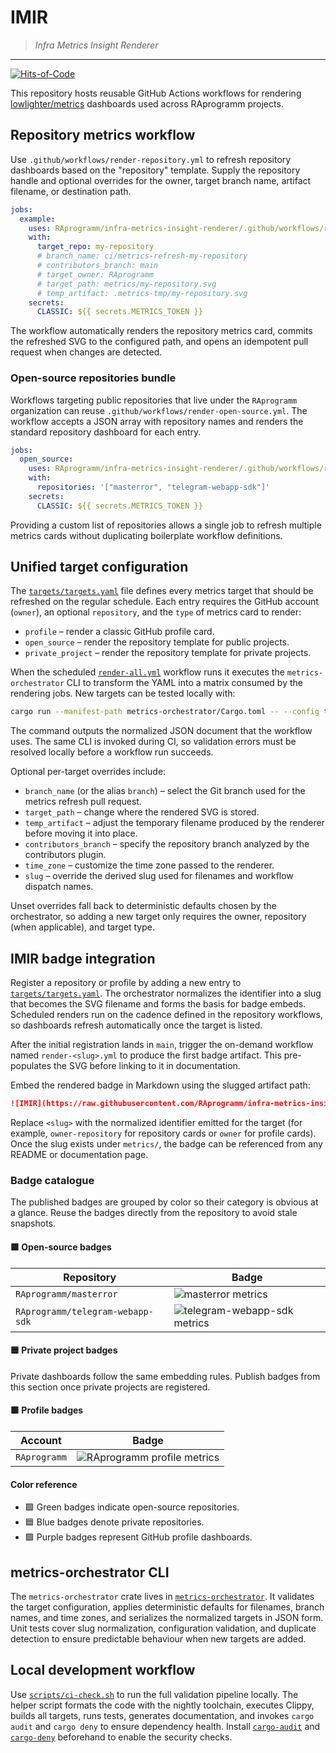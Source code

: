 # IMIR
> _Infra Metrics Insight Renderer_

---

[![Hits-of-Code](https://hitsofcode.com/github/RAprogramm/infra-metrics-insight-renderer?branch=main)](https://hitsofcode.com/github/RAprogramm/infra-metrics-insight-renderer/view?branch=main)

This repository hosts reusable GitHub Actions workflows for rendering [lowlighter/metrics](https://github.com/lowlighter/metrics)
dashboards used across RAprogramm projects.

## Repository metrics workflow

Use `.github/workflows/render-repository.yml` to refresh repository dashboards based on the "repository" template. Supply the
repository handle and optional overrides for the owner, target branch name, artifact filename, or destination path.

```yaml
jobs:
  example:
    uses: RAprogramm/infra-metrics-insight-renderer/.github/workflows/render-repository.yml@main
    with:
      target_repo: my-repository
      # branch_name: ci/metrics-refresh-my-repository
      # contributors_branch: main
      # target_owner: RAprogramm
      # target_path: metrics/my-repository.svg
      # temp_artifact: .metrics-tmp/my-repository.svg
    secrets:
      CLASSIC: ${{ secrets.METRICS_TOKEN }}
```

The workflow automatically renders the repository metrics card, commits the refreshed SVG to the configured path, and opens an
idempotent pull request when changes are detected.

### Open-source repositories bundle

Workflows targeting public repositories that live under the `RAprogramm` organization can reuse `.github/workflows/render-open-source.yml`.
The workflow accepts a JSON array with repository names and renders the standard repository dashboard for each entry.

```yaml
jobs:
  open_source:
    uses: RAprogramm/infra-metrics-insight-renderer/.github/workflows/render-open-source.yml@main
    with:
      repositories: '["masterror", "telegram-webapp-sdk"]'
    secrets:
      CLASSIC: ${{ secrets.METRICS_TOKEN }}
```

Providing a custom list of repositories allows a single job to refresh multiple metrics cards without duplicating boilerplate workflow definitions.

## Unified target configuration

The [`targets/targets.yaml`](targets/targets.yaml) file defines every metrics target that should be refreshed on the regular
schedule. Each entry requires the GitHub account (`owner`), an optional `repository`, and the `type` of metrics card to render:

- `profile` – render a classic GitHub profile card.
- `open_source` – render the repository template for public projects.
- `private_project` – render the repository template for private projects.

When the scheduled [`render-all.yml`](.github/workflows/render-all.yml) workflow runs it executes the
`metrics-orchestrator` CLI to transform the YAML into a matrix consumed by the rendering jobs. New targets can be tested locally
with:

```bash
cargo run --manifest-path metrics-orchestrator/Cargo.toml -- --config targets/targets.yaml --pretty
```

The command outputs the normalized JSON document that the workflow uses. The same CLI is invoked during CI, so validation errors
must be resolved locally before a workflow run succeeds.

Optional per-target overrides include:

- `branch_name` (or the alias `branch`) – select the Git branch used for the metrics refresh pull request.
- `target_path` – change where the rendered SVG is stored.
- `temp_artifact` – adjust the temporary filename produced by the renderer before moving it into place.
- `contributors_branch` – specify the repository branch analyzed by the contributors plugin.
- `time_zone` – customize the time zone passed to the renderer.
- `slug` – override the derived slug used for filenames and workflow dispatch names.

Unset overrides fall back to deterministic defaults chosen by the orchestrator, so adding a new target only requires the owner,
repository (when applicable), and target type.

## IMIR badge integration

Register a repository or profile by adding a new entry to [`targets/targets.yaml`](targets/targets.yaml). The orchestrator
normalizes the identifier into a slug that becomes the SVG filename and forms the basis for badge embeds. Scheduled renders run
on the cadence defined in the repository workflows, so dashboards refresh automatically once the target is listed.

After the initial registration lands in `main`, trigger the on-demand workflow named `render-<slug>.yml` to produce the first
badge artifact. This pre-populates the SVG before linking to it in documentation.

Embed the rendered badge in Markdown using the slugged artifact path:

```markdown
![IMIR](https://raw.githubusercontent.com/RAprogramm/infra-metrics-insight-renderer/main/metrics/<slug>.svg)
```

Replace `<slug>` with the normalized identifier emitted for the target (for example, `owner-repository` for repository cards or
`owner` for profile cards). Once the slug exists under `metrics/`, the badge can be referenced from any README or documentation
page.

### Badge catalogue

The published badges are grouped by color so their category is obvious at a glance. Reuse the badges directly from the
repository to avoid stale snapshots.

#### 🟩 Open-source badges

| Repository | Badge |
| --- | --- |
| `RAprogramm/masterror` | ![masterror metrics](https://raw.githubusercontent.com/RAprogramm/infra-metrics-insight-renderer/main/metrics/masterror.svg) |
| `RAprogramm/telegram-webapp-sdk` | ![telegram-webapp-sdk metrics](https://raw.githubusercontent.com/RAprogramm/infra-metrics-insight-renderer/main/metrics/telegram-webapp-sdk.svg) |

#### 🟦 Private project badges

Private dashboards follow the same embedding rules. Publish badges from this section once private projects are registered.

#### 🟪 Profile badges

| Account | Badge |
| --- | --- |
| `RAprogramm` | ![RAprogramm profile metrics](https://raw.githubusercontent.com/RAprogramm/infra-metrics-insight-renderer/main/metrics/profile.svg) |

#### Color reference

- 🟩 Green badges indicate open-source repositories.
- 🟦 Blue badges denote private repositories.
- 🟪 Purple badges represent GitHub profile dashboards.

## metrics-orchestrator CLI

The `metrics-orchestrator` crate lives in [`metrics-orchestrator`](metrics-orchestrator). It validates the target configuration,
applies deterministic defaults for filenames, branch names, and time zones, and serializes the normalized targets in JSON form.
Unit tests cover slug normalization, configuration validation, and duplicate detection to ensure predictable behaviour when new
targets are added.

## Local development workflow

Use [`scripts/ci-check.sh`](scripts/ci-check.sh) to run the full validation pipeline locally. The helper script formats the code
with the nightly toolchain, executes Clippy, builds all targets, runs tests, generates documentation, and invokes `cargo audit`
and `cargo deny` to ensure dependency health. Install [`cargo-audit`](https://crates.io/crates/cargo-audit) and
[`cargo-deny`](https://crates.io/crates/cargo-deny) beforehand to enable the security checks.
